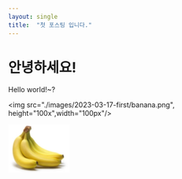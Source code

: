 ```yaml
---
layout: single
title:  "첫 포스팅 입니다."
---
```


# 안녕하세요!

Hello world!~?


<img src="./images/2023-03-17-first/banana.png", height="100x",width="100px"/>

![바나나](/images/2023-03-17-first/banana.png)
